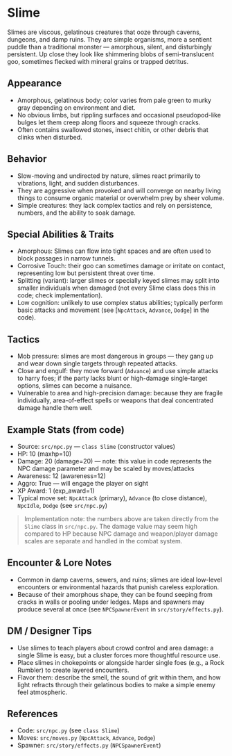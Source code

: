 # Slime
Slimes are viscous, gelatinous creatures that ooze through caverns, dungeons, and damp ruins. They are simple organisms, more a sentient puddle than a traditional monster — amorphous, silent, and disturbingly persistent. Up close they look like shimmering blobs of semi-translucent goo, sometimes flecked with mineral grains or trapped detritus.

## Appearance
- Amorphous, gelatinous body; color varies from pale green to murky gray depending on environment and diet.
- No obvious limbs, but rippling surfaces and occasional pseudopod-like bulges let them creep along floors and squeeze through cracks.
- Often contains swallowed stones, insect chitin, or other debris that clinks when disturbed.

## Behavior
- Slow-moving and undirected by nature, slimes react primarily to vibrations, light, and sudden disturbances.
- They are aggressive when provoked and will converge on nearby living things to consume organic material or overwhelm prey by sheer volume.
- Simple creatures: they lack complex tactics and rely on persistence, numbers, and the ability to soak damage.

## Special Abilities & Traits
- Amorphous: Slimes can flow into tight spaces and are often used to block passages in narrow tunnels.
- Corrosive Touch: their goo can sometimes damage or irritate on contact, representing low but persistent threat over time.
- Splitting (variant): larger slimes or specially keyed slimes may split into smaller individuals when damaged (not every Slime class does this in code; check implementation).
- Low cognition: unlikely to use complex status abilities; typically perform basic attacks and movement (see [`NpcAttack`, `Advance`, `Dodge`] in the code).

## Tactics
- Mob pressure: slimes are most dangerous in groups — they gang up and wear down single targets through repeated attacks.
- Close and engulf: they move forward (`Advance`) and use simple attacks to harry foes; if the party lacks blunt or high-damage single-target options, slimes can become a nuisance.
- Vulnerable to area and high-precision damage: because they are fragile individually, area-of-effect spells or weapons that deal concentrated damage handle them well.

## Example Stats (from code)
- Source: `src/npc.py` — `class Slime` (constructor values)
- HP: 10 (maxhp=10)
- Damage: 20 (damage=20) — note: this value in code represents the NPC damage parameter and may be scaled by moves/attacks
- Awareness: 12 (awareness=12)
- Aggro: True — will engage the player on sight
- XP Award: 1 (exp_award=1)
- Typical move set: `NpcAttack` (primary), `Advance` (to close distance), `NpcIdle`, `Dodge` (see `src/npc.py`)

> Implementation note: the numbers above are taken directly from the `Slime` class in `src/npc.py`. The damage value may seem high compared to HP because NPC damage and weapon/player damage scales are separate and handled in the combat system.

## Encounter & Lore Notes
- Common in damp caverns, sewers, and ruins; slimes are ideal low-level encounters or environmental hazards that punish careless exploration.
- Because of their amorphous shape, they can be found seeping from cracks in walls or pooling under ledges. Maps and spawners may produce several at once (see `NPCSpawnerEvent` in `src/story/effects.py`).

## DM / Designer Tips
- Use slimes to teach players about crowd control and area damage: a single Slime is easy, but a cluster forces more thoughtful resource use.
- Place slimes in chokepoints or alongside harder single foes (e.g., a Rock Rumbler) to create layered encounters.
- Flavor them: describe the smell, the sound of grit within them, and how light refracts through their gelatinous bodies to make a simple enemy feel atmospheric.

## References
- Code: `src/npc.py` (see `class Slime`)
- Moves: `src/moves.py` (`NpcAttack`, `Advance`, `Dodge`)
- Spawner: `src/story/effects.py` (`NPCSpawnerEvent`)
